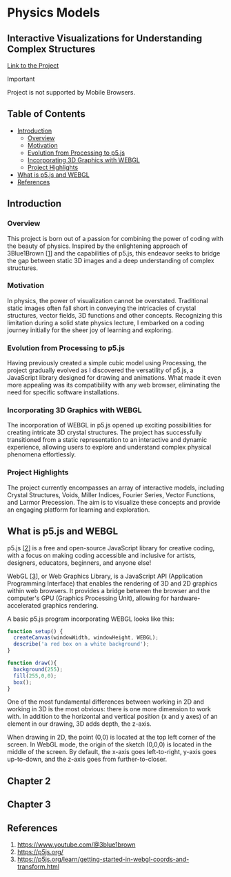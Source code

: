 # Physics Models
## Interactive Visualizations for Understanding Complex Structures

[Link to the Project](https://vyasmokalzz.github.io/Physics-Models/)
> [!IMPORTANT]
> Project is not supported by Mobile Browsers.

## Table of Contents
- [Introduction](#Introduction)
  - [Overview](#Overview) 
  - [Motivation](#Motivation)
  - [Evolution from Processing to p5.js](#Evolution-from-Processing-to-p5.js)
  - [Incorporating 3D Graphics with WEBGL](#Incorporating-3D-Graphics-with-WEBGL)
  - [Project Highlights](#Project-Highlights)
- [What is p5.js and WEBGL](#What-is-p5.js-and-WEBGL)
- [References](#References)

## Introduction
### Overview
This project is born out of a passion for combining the power of coding with the beauty of physics. Inspired by the enlightening approach of 3Blue1Brown [[1](https://www.youtube.com/@3blue1brown)] and the capabilities of p5.js, this endeavor seeks to bridge the gap between static 3D images and a deep understanding of complex structures.

### Motivation
In physics, the power of visualization cannot be overstated. Traditional static images often fall short in conveying the intricacies of crystal structures, vector fields, 3D functions and other concepts. Recognizing this limitation during a solid state physics lecture, I embarked on a coding journey initially for the sheer joy of learning and exploring.

### Evolution from Processing to p5.js
Having previously created a simple cubic model using Processing, the project gradually evolved as I discovered the versatility of p5.js, a JavaScript library designed for drawing and animations. What made it even more appealing was its compatibility with any web browser, eliminating the need for specific software installations.

### Incorporating 3D Graphics with WEBGL
The incorporation of WEBGL in p5.js opened up exciting possibilities for creating intricate 3D crystal structures. The project has successfully transitioned from a static representation to an interactive and dynamic experience, allowing users to explore and understand complex physical phenomena effortlessly.

### Project Highlights
The project currently encompasses an array of interactive models, including Crystal Structures, Voids, Miller Indices, Fourier Series, Vector Functions, and Larmor Precession. The aim is to visualize these concepts and provide an engaging platform for learning and exploration.

## What is p5.js and WEBGL
p5.js [[2](https://p5js.org/)] is a free and open-source JavaScript library for creative coding, with a focus on making coding accessible and inclusive for artists, designers, educators, beginners, and anyone else!

WebGL [[3](https://p5js.org/learn/getting-started-in-webgl-coords-and-transform.html)], or Web Graphics Library, is a JavaScript API (Application Programming Interface) that enables the rendering of 3D and 2D graphics within web browsers. It provides a bridge between the browser and the computer's GPU (Graphics Processing Unit), allowing for hardware-accelerated graphics rendering.

A basic p5.js program incorporating WEBGL looks like this:
```javascript
function setup() {
  createCanvas(windowWidth, windowHeight, WEBGL);
  describe('a red box on a white background');
}

function draw(){
  background(255);
  fill(255,0,0);
  box();
}
```
One of the most fundamental differences between working in 2D and working in 3D is the most obvious: there is one more dimension to work with. In addition to the horizontal and vertical position (x and y axes) of an element in our drawing, 3D adds depth, the z-axis.

When drawing in 2D, the point (0,0) is located at the top left corner of the screen. In WebGL mode, the origin of the sketch (0,0,0) is located in the middle of the screen. By default, the x-axis goes left-to-right, y-axis goes up-to-down, and the z-axis goes from further-to-closer.



## Chapter 2
## Chapter 3
## References
1. https://www.youtube.com/@3blue1brown
2. https://p5js.org/
3. https://p5js.org/learn/getting-started-in-webgl-coords-and-transform.html
